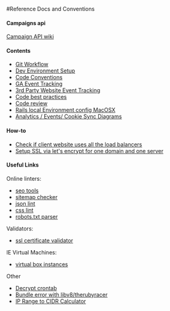 #Reference Docs and Conventions

#### Campaigns api
[Campaign API wiki](https://github.com/webstreak/docs/wiki/Campaign-Results-API)

#### Contents
- [Git Workflow](../master/git-workflow/README.md)
- [Dev Environment Setup](../master/dev-environment-config/README.md)
- [Code Conventions](../master/code-conventions/README.md)
- [GA Event Tracking](../master/ga-event-tracking/README.md)
- [3rd Party Website Event Tracking](../master/3p-ga-event-tracking/README.md)
- [Code best practices](../master/code-best-practices.md)
- [Code review](../master/code-review.md)
- [Rails local Environment config MacOSX](../master/dev-setup.md)
- [Analytics / Events/ Cookie Sync Diagrams](https://drive.google.com/drive/folders/1AG3JXcY5udfbtFZ5GRQHZc2ijs1P7ZDe)

#### How-to
- [Check if client website uses all the load balancers](../master/how-to/all_load_balancers.md)
- [Setup SSL via let's encrypt for one domain and one server](../master/how-to/letsencrypt.md)

#### Useful Links

Online linters:

- [seo tools](http://seositecheckup.com/tools/sitemap-test)
- [sitemap checker](http://www.xmlcheck.com)
- [json lint](http://jsonlint.com)
- [css lint](http://csslint.net)
- [robots.txt parser](http://technicalseo.com/seo-tools/robots-txt)

Validators:

- [ssl certificate validator](https://www.ssllabs.com/ssltest/index.html)

IE Virtual Machines:

- [virtual box instances](https://github.com/xdissent/ievms)

Other

- [Decrypt crontab](https://cronwtf.github.io)
- [Bundle error with libv8/therubyracer](http://stackoverflow.com/questions/19673714/rails-gem-install-error-error-installing-libv8-error-failed-to-build-gem-nati)
- [IP Range to CIDR Calculator](https://www.derman.com/blogs/IP-Range-to-CIDR-Calculator)
